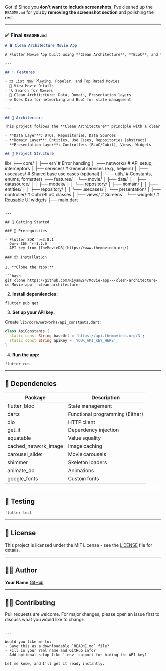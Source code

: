 Got it! Since you **don’t want to include screenshots**, I’ve cleaned up the `README.md` for you by **removing the screenshot section** and polishing the rest.

---

### ✅ Final `README.md`

```markdown
# 🎬 Clean Architecture Movie App

A Flutter Movie App built using **Clean Architecture**, **BLoC**, and **TheMovieDB API**. This app is designed for scalability, testability, and clean separation of concerns.

---

## ✨ Features

- 🎞️ List Now Playing, Popular, and Top Rated Movies
- 📃 View Movie Details
- 🔍 Search for Movies
- 🧱 Clean Architecture: Data, Domain, Presentation layers
- ⚙️ Uses Dio for networking and BLoC for state management

---

## 🧠 Architecture

This project follows the **Clean Architecture** principle with a clear separation between:

- **Data Layer**: DTOs, Repositories, Data Sources
- **Domain Layer**: Entities, Use Cases, Repositories (abstract)
- **Presentation Layer**: Controllers (BLoC/Cubit), Views, Widgets

## 📁 Project Structure

```
lib/
├── core/
│ ├── err/ # Error handling
│ ├── networks/ # API setup, interceptors
│ ├── services/ # General services (e.g., helpers)
│ ├── usecases/ # Shared base use cases (optional)
│ └── utils/ # Constants, enums, formatters
├── features/
│ └── movie/
│ ├── data/
│ │ ├── datasource/
│ │ ├── models/
│ │ └── repository/
│ ├── domain/
│ │ ├── entities/
│ │ ├── repository/
│ │ └── usecases/
│ └── presentation/
│ ├── controller/ # Cubit/BLoC classes
│ ├── views/ # Screens
│ └── widgets/ # Reusable UI widgets
├── main.dart



````

---

## 🚀 Getting Started

### 🔧 Prerequisites

- Flutter SDK `>=3.8.1`
- Dart SDK `>=3.0.0`
- API key from [TheMovieDB](https://www.themoviedb.org/)

### 📦 Installation

1. **Clone the repo:**

```bash
git clone https://github.com/Riyam224/Movie-app---clean-architecture-
cd Movie-app---clean-architecture-
````

2. **Install dependencies:**

```bash
flutter pub get
```

3. **Set up your API key:**

Create `lib/core/networks/api_constants.dart`:

```dart
class ApiConstants {
  static const String baseUrl = 'https://api.themoviedb.org/3';
  static const String apiKey = 'YOUR_API_KEY_HERE';
}
```

4. **Run the app:**

```bash
flutter run
```

---

## 🧰 Dependencies

| Package                | Description                     |
| ---------------------- | ------------------------------- |
| flutter\_bloc          | State management                |
| dartz                  | Functional programming (Either) |
| dio                    | HTTP client                     |
| get\_it                | Dependency injection            |
| equatable              | Value equality                  |
| cached\_network\_image | Image caching                   |
| carousel\_slider       | Movie carousels                 |
| shimmer                | Skeleton loaders                |
| animate\_do            | Animations                      |
| google\_fonts          | Custom fonts                    |

---

## 🧪 Testing

```bash
flutter test
```

---

## 📜 License

This project is licensed under the MIT License - see the [LICENSE](LICENSE) file for details.

---

## 👨‍💻 Author

**Your Name**
[GitHub](https://github.com/yourusername)

---

## 🙋‍♂️ Contributing

Pull requests are welcome. For major changes, please open an issue first to discuss what you would like to change.

```

---

Would you like me to:
- Save this as a downloadable `README.md` file?
- Fill in your real name and GitHub info?
- Add optional setup like `.env` support for hiding the API key?

Let me know, and I’ll get it ready instantly.
```

